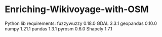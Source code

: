 # Enriching-Wikivoyage-with-OSM

Python lib requirements:
fuzzywuzzy          0.18.0
GDAL                3.3.1
geopandas           0.10.0
numpy               1.21.1
pandas              1.3.1
pyrosm              0.6.0
Shapely             1.7.1
